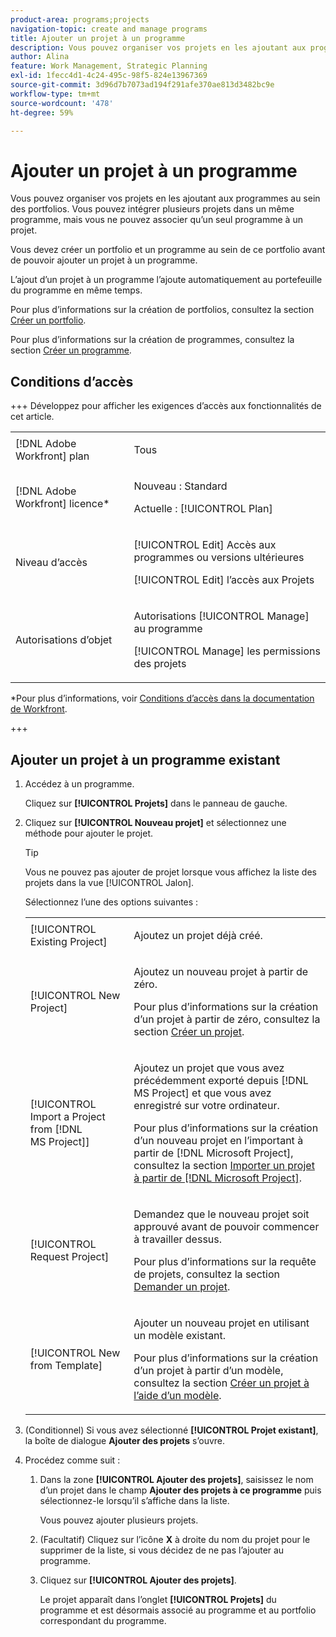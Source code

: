 ```yaml
---
product-area: programs;projects
navigation-topic: create and manage programs
title: Ajouter un projet à un programme
description: Vous pouvez organiser vos projets en les ajoutant aux programmes au sein des portfolios. Vous pouvez avoir plusieurs projets au sein d’un même programme, mais vous ne pouvez associer qu’un seul programme à un projet. L’ajout d’un projet à un programme l’ajoute automatiquement au portefeuille du programme en même temps.
author: Alina
feature: Work Management, Strategic Planning
exl-id: 1fecc4d1-4c24-495c-98f5-824e13967369
source-git-commit: 3d96d7b7073ad194f291afe370ae813d3482bc9e
workflow-type: tm+mt
source-wordcount: '478'
ht-degree: 59%

---
```


# Ajouter un projet à un programme

<!--Audited: 5/2025-->

Vous pouvez organiser vos projets en les ajoutant aux programmes au sein des portfolios. Vous pouvez intégrer plusieurs projets dans un même programme, mais vous ne pouvez associer qu’un seul programme à un projet.

Vous devez créer un portfolio et un programme au sein de ce portfolio avant de pouvoir ajouter un projet à un programme.

L’ajout d’un projet à un programme l’ajoute automatiquement au portefeuille du programme en même temps.

Pour plus d’informations sur la création de portfolios, consultez la section [Créer un portfolio](../../../manage-work/portfolios/create-and-manage-portfolios/create-portfolios.md).

Pour plus d’informations sur la création de programmes, consultez la section [Créer un programme](../../../manage-work/portfolios/create-and-manage-programs/create-program.md).

## Conditions d’accès

+++ Développez pour afficher les exigences d’accès aux fonctionnalités de cet article.

<table style="table-layout:auto"> 
 <col> 
 <col> 
 <tbody> 
  <tr> 
   <td role="rowheader">[!DNL Adobe Workfront] plan</td> 
   <td> <p>Tous</p> </td> 
  </tr> 
  <tr> 
   <td role="rowheader">[!DNL Adobe Workfront] licence*</td> 
   <td><p>Nouveau : Standard</p> 
   <p>Actuelle : [!UICONTROL Plan] </p> </td> 
  </tr> 
  <tr> 
   <td role="rowheader">Niveau d’accès</td> 
   <td> <p>[!UICONTROL Edit] Accès aux programmes ou versions ultérieures</p> <p>[!UICONTROL Edit] l’accès aux Projets</p> </td> 
  </tr> 
  <tr> 
   <td role="rowheader">Autorisations d’objet</td> 
   <td> <p>Autorisations [!UICONTROL Manage] au programme</p> <p>[!UICONTROL Manage] les permissions des projets</p> </td> 
  </tr> 
 </tbody> 
</table>

*Pour plus d’informations, voir [Conditions d’accès dans la documentation de Workfront](/help/quicksilver/administration-and-setup/add-users/access-levels-and-object-permissions/access-level-requirements-in-documentation.md).

+++

## Ajouter un projet à un programme existant

1. Accédez à un programme.

   Cliquez sur **[!UICONTROL Projets]** dans le panneau de gauche.

1. Cliquez sur **[!UICONTROL Nouveau projet]** et sélectionnez une méthode pour ajouter le projet.

   >[!TIP]
   >
   >Vous ne pouvez pas ajouter de projet lorsque vous affichez la liste des projets dans la vue [!UICONTROL Jalon].

   Sélectionnez l’une des options suivantes :

   <table style="table-layout:auto"> 
    <col> 
    <col> 
    <tbody> 
     <tr> 
      <td role="rowheader">[!UICONTROL Existing Project]</td> 
      <td> <p>Ajoutez un projet déjà créé.</p> </td> 
     </tr> 
     <tr> 
      <td role="rowheader">[!UICONTROL New Project]</td> 
      <td> <p>Ajoutez un nouveau projet à partir de zéro. </p> <p>Pour plus d’informations sur la création d’un projet à partir de zéro, consultez la section <a href="../../../manage-work/projects/create-projects/create-project.md" class="MCXref xref">Créer un projet</a>.</p> </td> 
     </tr> 
     <tr> 
      <td role="rowheader">[!UICONTROL Import a Project from [!DNL MS Project]] </td> 
      <td> <p>Ajoutez un projet que vous avez précédemment exporté depuis [!DNL MS Project] et que vous avez enregistré sur votre ordinateur. </p> <p>Pour plus d’informations sur la création d’un nouveau projet en l’important à partir de [!DNL Microsoft Project], consultez la section <a href="../../../manage-work/projects/create-projects/import-project-from-ms-project.md" class="MCXref xref">Importer un projet à partir de [!DNL Microsoft Project]</a>.</p> </td> 
     </tr> 
     <tr> 
      <td role="rowheader">[!UICONTROL Request Project]</td> 
      <td> <p>Demandez que le nouveau projet soit approuvé avant de pouvoir commencer à travailler dessus.</p> <p>Pour plus d’informations sur la requête de projets, consultez la section <a href="../../../manage-work/projects/create-projects/request-project.md">Demander un projet</a>. </p> </td> 
     </tr> 
     <tr> 
      <td role="rowheader">[!UICONTROL New from Template]</td> 
      <td> <p>Ajouter un nouveau projet en utilisant un modèle existant. </p> <p>Pour plus d’informations sur la création d’un projet à partir d’un modèle, consultez la section <a href="../../../manage-work/projects/create-projects/create-project-from-template.md" class="MCXref xref">Créer un projet à l’aide d’un modèle</a>.</p> </td> 
     </tr> 
    </tbody> 
   </table>

1. (Conditionnel) Si vous avez sélectionné **[!UICONTROL Projet existant]**, la boîte de dialogue **Ajouter des projets** s’ouvre.

   <!--screen shot at unshim?-->

1. Procédez comme suit :

   1. Dans la zone **[!UICONTROL Ajouter des projets]**, saisissez le nom d’un projet dans le champ **Ajouter des projets à ce programme** puis sélectionnez-le lorsqu’il s’affiche dans la liste. <!--check casing on links and buttons-->

      Vous pouvez ajouter plusieurs projets.
   1. (Facultatif) Cliquez sur l’icône **X** à droite du nom du projet pour le supprimer de la liste, si vous décidez de ne pas l’ajouter au programme.

      <!--replace last step with this, for unshim: 1. (Optional) Click the **Delete** icon ![Delete icon](assets/delete-icon.png) next to the name of a project if you decide not to add it to the program.-->

   1. Cliquez sur **[!UICONTROL Ajouter des projets]**.

      Le projet apparaît dans l’onglet **[!UICONTROL Projets]** du programme et est désormais associé au programme et au portfolio correspondant du programme.
